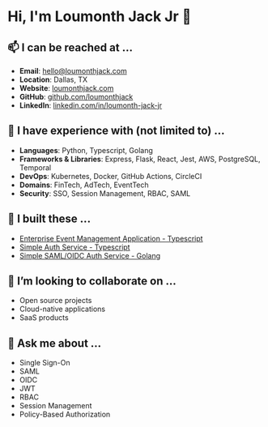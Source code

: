 # Hi, I'm Loumonth Jack Jr 👋

## 📫 I can be reached at ...
- **Email**: [hello@loumonthjack.com](mailto:hello@loumonthjack.com)
- **Location**: Dallas, TX
- **Website**: [loumonthjack.com](https://www.loumonthjack.com)
- **GitHub**: [github.com/loumonthjack](https://github.com/loumonthjack)
- **LinkedIn**: [linkedin.com/in/loumonth-jack-jr](https://linkedin.com/in/loumonth-jack-jr)

## 🧰 I have experience with (not limited to) ...
- **Languages**: Python, Typescript, Golang
- **Frameworks & Libraries**: Express, Flask, React, Jest, AWS, PostgreSQL, Temporal
- **DevOps**: Kubernetes, Docker, GitHub Actions, CircleCI
- **Domains**: FinTech, AdTech, EventTech
- **Security**: SSO, Session Management, RBAC, SAML

## 🔭 I built these ...
- [Enterprise Event Management Application - Typescript](https://github.com/loumonthjack/resumed-events)
- [Simple Auth Service - Typescript](https://github.com/loumonthjack/authentication-graphql)
- [Simple SAML/OIDC Auth Service - Golang](https://github.com/loumonthjack/go-auth-system)

## 👯 I’m looking to collaborate on ...
- Open source projects
- Cloud-native applications
- SaaS products

## 💬 Ask me about ...
- Single Sign-On
- SAML
- OIDC
- JWT
- RBAC
- Session Management
- Policy-Based Authorization
